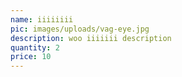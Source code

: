 ```yaml
---
name: iiiiiiii
pic: images/uploads/vag-eye.jpg
description: woo iiiiiii description
quantity: 2
price: 10
---
```


